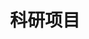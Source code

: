 ---
widget: portfolio
title: 科研项目
weight: 10
subtitle: ''
content:
  filters:
    folders:
      - project
    kinds:
      - section
  sort_by: 'Date'
  sort_ascending: false
  filter_button:
    - name: 所有项目
      tag: '*'
    - name: 主持项目
      tag: host
    - name: 参与项目
      tag: participate
  filter_default: 0
design:
  columns: '2'
  view: compact
  flip_alt_rows: false
  
---